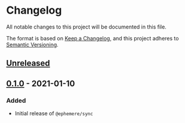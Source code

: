 # Changelog
All notable changes to this project will be documented in this file.

The format is based on [Keep a Changelog](https://keepachangelog.com/en/1.0.0/),
and this project adheres to [Semantic Versioning](https://semver.org/spec/v2.0.0.html).

## [Unreleased]

## [0.1.0] - 2021-01-10
### Added
- Initial release of `@ephemere/sync`

[Unreleased]: https://github.com/ephemere-app/ephemere-sync/compare/0.1.2...HEAD
[0.1.0]: https://github.com/ephemere-app/ephemere-sync/releases/tag/0.1.0
